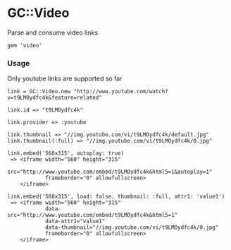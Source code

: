 # GC::Video

Parse and consume video links

    gem 'video'

### Usage

Only youtube links are supported so far

    link = GC::Video.new "http://www.youtube.com/watch?v=t9LMOydfc4k&feature=related"

    link.id => "t9LMOydfc4k"

    link.provider => :youtube

    link.thumbnail => "//img.youtube.com/vi/t9LMOydfc4k/default.jpg"
    link.thumbnail(:full) => "//img.youtube.com/vi/t9LMOydfc4k/0.jpg"

    link.embed('560x315', autoplay: true)
     => <iframe width="560" height="315"
                src="http://www.youtube.com/embed/t9LMOydfc4k&html5=1&autoplay=1"
                frameborder="0" allowfullscreen>
        </iframe>

    link.embed('560x315', load: false, thumbnail: :full, attr1: 'value1')
     => <iframe width="560" height="315"
                data-src="http://www.youtube.com/embed/t9LMOydfc4k&html5=1"
                data-attr1="value1"
                data-thumbnail="//img.youtube.com/vi/t9LMOydfc4k/0.jpg"
                frameborder="0" allowfullscreen>
        </iframe>
